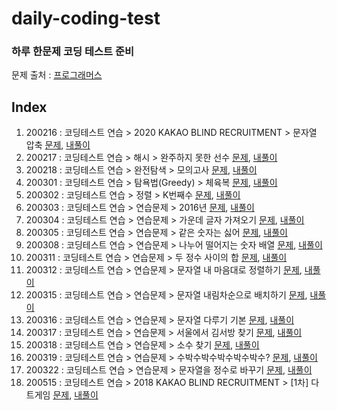 # daily-coding-test  

### 하루 한문제 코딩 테스트 준비  
문제 출처 : [프로그래머스](https://programmers.co.kr/)  

## Index
1. 200216 : 코딩테스트 연습 > 2020 KAKAO BLIND RECRUITMENT > 문자열 압축
   [문제](https://programmers.co.kr/learn/courses/30/lessons/60057?language=python3), 
   [내풀이](https://github.com/Yuri-Kim/daily-coding-test/blob/master/200216/string_compression.py)
2. 200217 : 코딩테스트 연습 > 해시 > 완주하지 못한 선수
   [문제](https://programmers.co.kr/learn/courses/30/lessons/42576), 
   [내풀이](https://github.com/Yuri-Kim/daily-coding-test/blob/master/200217/marathon.py)  
3. 200218 : 코딩테스트 연습 > 완전탐색 > 모의고사
   [문제](https://programmers.co.kr/learn/courses/30/lessons/42840), 
   [내풀이]()  
4. 200301 : 코딩테스트 연습 > 탐욕법(Greedy) > 체육복 
    [문제](https://programmers.co.kr/learn/courses/30/lessons/42862),
    [내풀이](https://github.com/Yuri-Kim/daily-coding-test/blob/master/200301/gymsuit.py)  
5. 200302 : 코딩테스트 연습 > 정렬 > K번째수 
    [문제](https://programmers.co.kr/learn/courses/30/lessons/42748), 
    [내풀이](https://github.com/Yuri-Kim/daily-coding-test/blob/master/200302/kthnum.py)  
6. 200303 : 코딩테스트 연습 > 연습문제 > 2016년 
    [문제](https://programmers.co.kr/learn/courses/30/lessons/12901), 
    [내풀이](https://github.com/Yuri-Kim/daily-coding-test/blob/master/200303/2016.py)  
7. 200304 : 코딩테스트 연습 > 연습문제 > 가운데 글자 가져오기 
    [문제](https://programmers.co.kr/learn/courses/30/lessons/12903), 
    [내풀이](https://github.com/Yuri-Kim/daily-coding-test/blob/master/200304/middle_letter.py)  
8. 200305 : 코딩테스트 연습 > 연습문제 > 같은 숫자는 싫어 
    [문제](https://programmers.co.kr/learn/courses/30/lessons/12906), 
    [내풀이](https://github.com/Yuri-Kim/daily-coding-test/blob/master/200305/remove_same_num.py)   
9. 200308 : 코딩테스트 연습 > 연습문제 > 나누어 떨어지는 숫자 배열 
    [문제](https://programmers.co.kr/learn/courses/30/lessons/12910), 
    [내풀이](https://github.com/Yuri-Kim/daily-coding-test/blob/master/200308/divide_num.py)  
10. 200311 : 코딩테스트 연습 > 연습문제 > 두 정수 사이의 합 
    [문제](https://programmers.co.kr/learn/courses/30/lessons/12912), 
    [내풀이](https://github.com/Yuri-Kim/daily-coding-test/blob/master/200311/sum.py)  
11. 200312 : 코딩테스트 연습 > 연습문제 > 문자열 내 마음대로 정렬하기 
    [문제](https://programmers.co.kr/learn/courses/30/lessons/12915), 
    [내풀이](https://github.com/Yuri-Kim/daily-coding-test/blob/master/200312/sort_word.py)  
12. 200315 : 코딩테스트 연습 > 연습문제 > 문자열 내림차순으로 배치하기 
    [문제](https://programmers.co.kr/learn/courses/30/lessons/12917), 
    [내풀이](https://github.com/Yuri-Kim/daily-coding-test/blob/master/200315/sort_string.py)  
13. 200316 : 코딩테스트 연습 > 연습문제 > 문자열 다루기 기본 
    [문제](https://programmers.co.kr/learn/courses/30/lessons/12918), 
    [내풀이](https://github.com/Yuri-Kim/daily-coding-test/blob/master/200316/string_isdigit.py)      
14. 200317 : 코딩테스트 연습 > 연습문제 > 서울에서 김서방 찾기 
    [문제](https://programmers.co.kr/learn/courses/30/lessons/12919), 
    [내풀이](https://github.com/Yuri-Kim/daily-coding-test/blob/master/200317/find_kim.py)  
15. 200318 : 코딩테스트 연습 > 연습문제 > 소수 찾기 
    [문제](https://programmers.co.kr/learn/courses/30/lessons/12921), 
    [내풀이](https://github.com/Yuri-Kim/daily-coding-test/blob/master/200318/prime_num.py)  
16. 200319 : 코딩테스트 연습 > 연습문제 > 수박수박수박수박수박수? 
    [문제](https://programmers.co.kr/learn/courses/30/lessons/12922), 
    [내풀이](https://github.com/Yuri-Kim/daily-coding-test/blob/master/200319/pattern_string.py)  
17. 200322 : 코딩테스트 연습 > 연습문제 > 문자열을 정수로 바꾸기 
    [문제](https://programmers.co.kr/learn/courses/30/lessons/12925), 
    [내풀이](https://github.com/Yuri-Kim/daily-coding-test/blob/master/200322/string_to_int.py)  
18. 200515 : 코딩테스트 연습 > 2018 KAKAO BLIND RECRUITMENT > [1차] 다트게임 
    [문제](https://programmers.co.kr/learn/courses/30/lessons/17682), 
    [내풀이](https://github.com/Yuri-Kim/daily-coding-test/blob/master/200515/dart_game.py)  
    